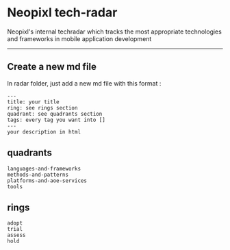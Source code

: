 # Neopixl tech-radar
Neopixl's internal techradar which tracks the most appropriate technologies and frameworks in mobile application development

*** 
## Create a new md file 
In radar folder, just add a new md file with this format : 

    ---
    title: your title
    ring: see rings section
    quadrant: see quadrants section
    tags: every tag you want into []
    ---
    your description in html

## quadrants
    languages-and-frameworks
    methods-and-patterns
    platforms-and-aoe-services
    tools
    
## rings
    adopt
    trial
    assess
    hold
